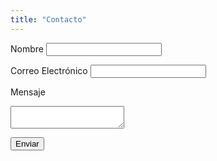 ```yaml
---
title: "Contacto"
---
```


<form name="contacto" method="POST" netlify action="/es/thank-you">
  <input type="hidden" name="form-name" value="contacto">

  <label for="name">Nombre</label>
  <input type="text" id="name" name="name" required>

  <label for="email">Correo Electrónico</label>
  <input type="email" id="email" name="email" required>

  <label for="message">Mensaje</label>
  <textarea id="message" name="message" required></textarea>

  <button type="submit">Enviar</button>
</form>